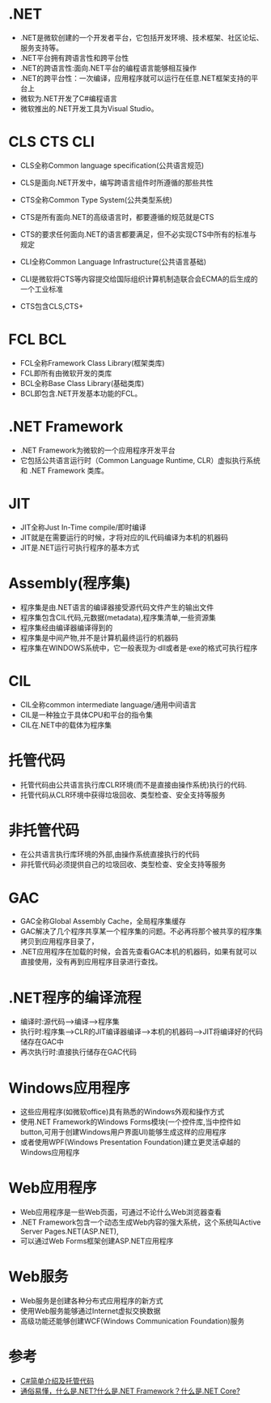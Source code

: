 # .NET

* .NET是微软创建的一个开发者平台，它包括开发环境、技术框架、社区论坛、服务支持等。
* .NET平台拥有跨语言性和跨平台性
* .NET的跨语言性:面向.NET平台的编程语言能够相互操作
* .NET的跨平台性：一次编译，应用程序就可以运行在任意.NET框架支持的平台上
* 微软为.NET开发了C#编程语言
* 微软推出的.NET开发工具为Visual Studio。

# CLS CTS CLI

* CLS全称Common language specification(公共语言规范)
* CLS是面向.NET开发中，编写跨语言组件时所遵循的那些共性

* CTS全称Common Type System(公共类型系统)
* CTS是所有面向.NET的高级语言时，都要遵循的规范就是CTS
* CTS的要求任何面向.NET的语言都要满足，但不必实现CTS中所有的标准与规定

* CLI全称Common Language Infrastructure(公共语言基础)
* CLI是微软将CTS等内容提交给国际组织计算机制造联合会ECMA的后生成的一个工业标准

* CTS包含CLS,CTS+

# FCL BCL

* FCL全称Framework Class Library(框架类库)
* FCL即所有由微软开发的类库
* BCL全称Base Class Library(基础类库)
* BCL即包含.NET开发基本功能的FCL。

# .NET Framework

* .NET Framework为微软的一个应用程序开发平台
* 它包括公共语言运行时（Common Language Runtime, CLR）虚拟执行系统和 .NET Framework 类库。

# JIT

* JIT全称Just In-Time compile/即时编译
* JIT就是在需要运行的时候，才将对应的IL代码编译为本机的机器码
* JIT是.NET运行可执行程序的基本方式

# Assembly(程序集)

* 程序集是由.NET语言的编译器接受源代码文件产生的输出文件
* 程序集包含CIL代码,元数据(metadata),程序集清单,一些资源集
* 程序集经由编译器编译得到的
* 程序集是中间产物,并不是计算机最终运行的机器码
* 程序集在WINDOWS系统中，它一般表现为·dll或者是·exe的格式可执行程序

# CIL

* CIL全称common intermediate language/通用中间语言
* CIL是一种独立于具体CPU和平台的指令集
* CIL在.NET中的载体为程序集

# 托管代码

* 托管代码由公共语言执行库CLR环境(而不是直接由操作系统)执行的代码.
* 托管代码从CLR环境中获得垃圾回收、类型检查、安全支持等服务

# 非托管代码

* 在公共语言执行库环境的外部,由操作系统直接执行的代码
* 非托管代码必须提供自己的垃圾回收、类型检查、安全支持等服务

# GAC

* GAC全称Global Assembly Cache，全局程序集缓存
* GAC解决了几个程序共享某一个程序集的问题。不必再将那个被共享的程序集拷贝到应用程序目录了，
* .NET应用程序在加载的时候，会首先查看GAC本机的机器码，如果有就可以直接使用，没有再到应用程序目录进行查找。

# .NET程序的编译流程

* 编译时:源代码-->编译-->程序集
* 执行时:程序集-->CLR的JIT编译器编译-->本机的机器码-->JIT将编译好的代码储存在GAC中
* 再次执行时:直接执行储存在GAC代码

# Windows应用程序

* 这些应用程序(如微软office)具有熟悉的Windows外观和操作方式
* 使用.NET Framework的Windows Forms模块(一个控件库,当中控件如button,可用于创建Windows用户界面UI)能够生成这样的应用程序
* 或者使用WPF(Windows Presentation Foundation)建立更灵活卓越的Windows应用程序

# Web应用程序

* Web应用程序是一些Web页面，可通过不论什么Web浏览器查看
* .NET Framework包含一个动态生成Web内容的强大系统，这个系统叫Active Server Pages.NET(ASP.NET),
* 可以通过Web Forms框架创建ASP.NET应用程序

# Web服务

* Web服务是创建各种分布式应用程序的新方式
* 使用Web服务能够通过Internet虚拟交换数据
* 高级功能还能够创建WCF(Windows Communication Foundation)服务

# 参考

* [C#简单介绍及托管代码](https://blog.csdn.net/weixin_30376163/article/details/99113330)
* [通俗易懂，什么是.NET?什么是.NET Framework？什么是.NET Core?](https://www.cnblogs.com/1996V/p/9037603.html)